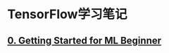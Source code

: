 # TensorFlow学习笔记

## [0. Getting Started for ML Beginner](00-Getting_Started_for_ML_Beginners/README.md)
